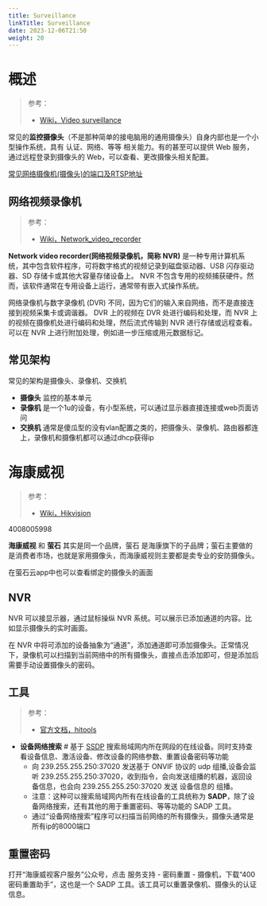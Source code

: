 ```yaml
---
title: Surveillance
linkTitle: Surveillance
date: 2023-12-06T21:50
weight: 20
---
```


# 概述

> 参考：
>
> - [Wiki，Video surveillance](https://en.wikipedia.org/wiki/Closed-circuit_television)

常见的**监控摄像头**（不是那种简单的接电脑用的通用摄像头）自身内部也是一个小型操作系统，具有 认证、网络、等等 相关能力。有的甚至可以提供 Web 服务，通过远程登录到摄像头的 Web，可以查看、更改摄像头相关配置。

[常见网络摄像机(摄像头)的端口及RTSP地址](https://zhuanlan.zhihu.com/p/366528096)

## 网络视频录像机

> 参考：
>
> - [Wiki，Network_video_recorder](https://en.wikipedia.org/wiki/Network_video_recorder)

**Network video recorder(网络视频录像机，简称 NVR)** 是一种专用计算机系统，其中包含软件程序，可将数字格式的视频记录到磁盘驱动器、USB 闪存驱动器、SD 存储卡或其他大容量存储设备上。 NVR 不包含专用的视频捕获硬件。然而，该软件通常在专用设备上运行，通常带有嵌入式操作系统。

网络录像机与数字录像机 (DVR) 不同，因为它们的输入来自网络，而不是直接连接到视频采集卡或调谐器。 DVR 上的视频在 DVR 处进行编码和处理，而 NVR 上的视频在摄像机处进行编码和处理，然后流式传输到 NVR 进行存储或远程查看。可以在 NVR 上进行附加处理，例如进一步压缩或用元数据标记。

## 常见架构

常见的架构是摄像头、录像机、交换机

- **摄像头** 监控的基本单元
- **录像机** 是一个1u的设备，有小型系统，可以通过显示器直接连接或web页面访问
- **交换机** 通常是傻瓜型的没有vlan配置之类的，把摄像头、录像机、路由器都连上，录像机和摄像机都可以通过dhcp获得ip

# 海康威视

> 参考：
>
> - [Wiki，Hikvision](https://en.wikipedia.org/wiki/Hikvision)

4008005998

**海康威视** 和 **萤石** 其实是同一个品牌，萤石 是海康旗下的子品牌；萤石主要做的是消费者市场，也就是家用摄像头，而海康威视则主要都是卖专业的安防摄像头。

在萤石云app中也可以查看绑定的摄像头的画面

## NVR

NVR 可以接显示器，通过鼠标操纵 NVR 系统。可以展示已添加通道的内容。比如显示摄像头的实时画面。

在 NVR 中将可添加的设备抽象为“通道”，添加通道即可添加摄像头。正常情况下，录像机可以扫描到当前网络中的所有摄像头，直接点击添加即可，但是添加后需要手动设置摄像头的密码。

## 工具

> 参考：
>
> - [官方文档，hitools](https://www.hikvision.com/cn/support/tools/hitools/)

- **设备网络搜索** # 基于 [SSDP](docs/4.数据通信/通信协议/SSDP.md) 搜索局域网内所在网段的在线设备。同时支持查看设备信息、激活设备、修改设备的网络参数、重置设备密码等功能
  - 向 239.255.255.250:37020 发送基于 ONVIF 协议的 udp 组播,设备会监听 239.255.255.250:37020，收到指令，会向发送组播的机器，返回设备信息，也会向 239.255.255.250:37020 发送 设备信息的 组播。
  - 注意：这种可以搜索局域网内所有在线设备的工具统称为 **SADP**，除了设备网络搜索，还有其他的用于重置密码、等等功能的 SADP 工具。
  - 通过“设备网络搜索”程序可以扫描当前网络的所有摄像头，摄像头通常是所有ip的8000端口

## 重置密码

打开“海康威视客户服务”公众号，点击 服务支持 - 密码重置 - 摄像机，下载“400密码重置助手”，这也是一个 SADP 工具。该工具可以重置录像机、摄像头的认证信息。
